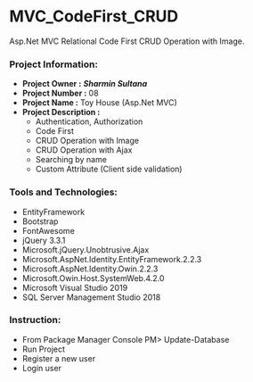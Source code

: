 # MVC_CodeFirst_CRUD
Asp.Net MVC Relational Code First CRUD Operation with Image.
### Project Information: 
   * __Project Owner :__ *__Sharmin Sultana__*
   * __Project Number :__ 08
   * __Project Name :__ Toy House (Asp.Net MVC)
   * __Project Description :__  
        * Authentication, Authorization
        * Code First
        * CRUD Operation with Image
        * CRUD Operation with Ajax
        * Searching by name
        * Custom Attribute (Client side validation)
### Tools and Technologies: 
   * EntityFramework
   * Bootstrap
   * FontAwesome
   * jQuery 3.3.1
   * Microsoft.jQuery.Unobtrusive.Ajax
   * Microsoft.AspNet.Identity.EntityFramework.2.2.3
   * Microsoft.AspNet.Identity.Owin.2.2.3
   * Microsoft.Owin.Host.SystemWeb.4.2.0
   * Microsoft Visual Studio 2019	
   * SQL Server Management Studio 2018	 
### Instruction:
  * From Package Manager Console PM> Update-Database
  * Run Project
  * Register a new user
  * Login user
